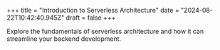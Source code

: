 +++
title = "Introduction to Serverless Architecture"
date = "2024-08-22T10:42:40.945Z"
draft = false
+++

  Explore the fundamentals of serverless architecture and how it can streamline your backend development.
        